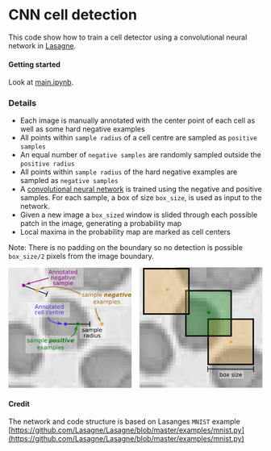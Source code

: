 # CNN cell detection

This code show how to train a cell detector using a convolutional neural network in [Lasagne](https://github.com/Lasagne/Lasagne).


#### Getting started
Look at [main.ipynb](main.ipynb).

### Details
* Each image is manually annotated with the center point of each cell as well as some hard negative examples
* All points within `sample radius` of a cell centre are sampled as `positive samples`
* An equal number of `negative samples` are randomly sampled outside the `positive radius`
* All points within `sample radius` of the hard negative examples are sampled as `negative samples`
* A [convolutional neural network](network.py) is trained using the negative and positive samples. For each sample, a box of size `box_size`, is used as input to the network.
* Given a new image a `box_sized` window is slided through each possible patch in the image, generating a probability map
* Local maxima in the probability map are marked as cell centers

Note: There is no padding on the boundary so no detection is possible `box_size/2` pixels from the image boundary.

![Description](images/description.png)

#### Credit
The network and code structure is based on Lasanges `MNIST` example
[https://github.com/Lasagne/Lasagne/blob/master/examples/mnist.py](https://github.com/Lasagne/Lasagne/blob/master/examples/mnist.py)
